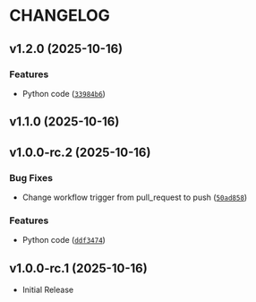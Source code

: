# CHANGELOG

<!-- version list -->

## v1.2.0 (2025-10-16)

### Features

- Python code
  ([`33984b6`](https://github.com/gsoulat/semantic-release-python-uv/commit/33984b6c5755b46e455871a932e427cc7e96f0b6))


## v1.1.0 (2025-10-16)


## v1.0.0-rc.2 (2025-10-16)

### Bug Fixes

- Change workflow trigger from pull_request to push
  ([`50ad858`](https://github.com/gsoulat/semantic-release-python-uv/commit/50ad858b5b869bfb891bd2ddd06d2935d73d5674))

### Features

- Python code
  ([`ddf3474`](https://github.com/gsoulat/semantic-release-python-uv/commit/ddf3474eabe0f97f16c085170f0f1a8e06d7ec68))


## v1.0.0-rc.1 (2025-10-16)


- Initial Release

